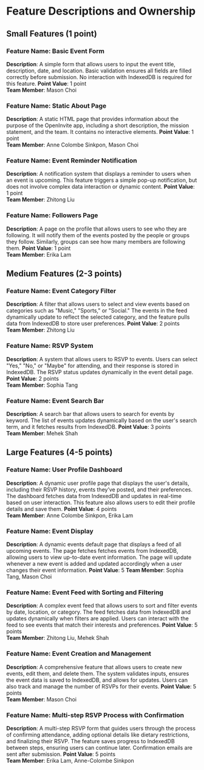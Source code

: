 # Feature Descriptions and Ownership

## Small Features (1 point)

### Feature Name: Basic Event Form
**Description**: A simple form that allows users to input the event title, description, date, and location. Basic validation ensures all fields are filled correctly before submission. No interaction with IndexedDB is required for this feature.
**Point Value**: 1 point  
**Team Member**: Mason Choi

### Feature Name: Static About Page
**Description**: A static HTML page that provides information about the purpose of the OpenInvite app, including a short description, the mission statement, and the team. It contains no interactive elements.
**Point Value**: 1 point  
**Team Member**: Anne Colombe Sinkpon, Mason Choi

### Feature Name: Event Reminder Notification
**Description**: A notification system that displays a reminder to users when an event is upcoming. This feature triggers a simple pop-up notification, but does not involve complex data interaction or dynamic content.
**Point Value**: 1 point  
**Team Member**: Zhitong Liu

### Feature Name: Followers Page
**Description**: A page on the profile that allows users to see who they are following. It will notify them of the events posted by the people or groups they follow. Similarly, groups can see how many members are following them.
**Point Value**: 1 point  
**Team Member**: Erika Lam

## Medium Features (2-3 points)

### Feature Name: Event Category Filter
**Description**: A filter that allows users to select and view events based on categories such as "Music," "Sports," or "Social." The events in the feed dynamically update to reflect the selected category, and the feature pulls data from IndexedDB to store user preferences.
**Point Value**: 2 points  
**Team Member**: Zhitong Liu

### Feature Name: RSVP System
**Description**: A system that allows users to RSVP to events. Users can select "Yes," "No," or "Maybe" for attending, and their response is stored in IndexedDB. The RSVP status updates dynamically in the event detail page.
**Point Value**: 2 points  
**Team Member**: Sophia Tang

### Feature Name: Event Search Bar
**Description**: A search bar that allows users to search for events by keyword. The list of events updates dynamically based on the user's search term, and it fetches results from IndexedDB.
**Point Value**: 3 points  
**Team Member**: Mehek Shah

## Large Features (4-5 points)

### Feature Name: User Profile Dashboard
**Description**: A dynamic user profile page that displays the user's details, including their RSVP history, events they’ve posted, and their preferences. The dashboard fetches data from IndexedDB and updates in real-time based on user interaction. This feature also allows users to edit their profile details and save them.
**Point Value**: 4 points  
**Team Member**: Anne Colombe Sinkpon, Erika Lam

### Feature Name: Event Display
**Description**: A dynamic events default page that displays a feed of all upcoming events. The page fetches fetches events from IndexedDB, allowing users to view up-to-date event information. The page will update whenever a new event is added and updated accordingly when a user changes their event information. 
**Point Value**: 5
**Team Member**: Sophia Tang, Mason Choi

### Feature Name: Event Feed with Sorting and Filtering
**Description**: A complex event feed that allows users to sort and filter events by date, location, or category. The feed fetches data from IndexedDB and updates dynamically when filters are applied. Users can interact with the feed to see events that match their interests and preferences.
**Point Value**: 5 points  
**Team Member**: Zhitong Liu, Mehek Shah

### Feature Name: Event Creation and Management
**Description**: A comprehensive feature that allows users to create new events, edit them, and delete them. The system validates inputs, ensures the event data is saved to IndexedDB, and allows for updates. Users can also track and manage the number of RSVPs for their events.
**Point Value**: 5 points  
**Team Member**: Mason Choi

### Feature Name: Multi-step RSVP Process with Confirmation
**Description**: A multi-step RSVP form that guides users through the process of confirming attendance, adding optional details like dietary restrictions, and finalizing their RSVP. The feature saves progress to IndexedDB between steps, ensuring users can continue later. Confirmation emails are sent after submission.
**Point Value**: 5 points  
**Team Member**: Erika Lam, Anne-Colombe Sinkpon
